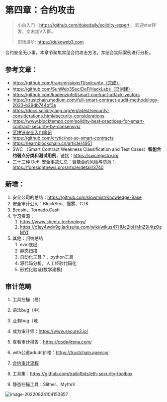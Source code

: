 # 第四章：合约攻击

> 小白入门：https://github.com/dukedaily/solidity-expert ，欢迎star转发，文末加V入群。
>
> 职场进阶: https://dukeweb3.com

合约安全无小事，本章节聚焦常见合约攻击方法，并结合实际案例进行分析。



## 参考文章：

- https://github.com/transmissions11/solcurity（完成）
- https://github.com/SunWeb3Sec/DeFiHackLabs（已创建）
- https://github.com/kadenzipfel/smart-contract-attack-vectors
- https://trustchain.medium.com/full-smart-contract-audit-methodology-2023-b29db744bf3e
- https://docs.soliditylang.org/en/latest/security-considerations.html#security-considerations
- https://www.blocktempo.com/solidity-best-practices-for-smart-contract-security-by-consensys/
- [区块链安全入门笔记](https://github.com/slowmist/Knowledge-Base/blob/master/blockchain_security_study_notes/README.md)
- https://github.com/crytic/not-so-smart-contracts
- https://learnblockchain.cn/article/4951
- SWC （Smart Contract Weakness Classification and Test Cases）**智能合约弱点分类和测试用例**，链接：https://swcregistry.io/ 
- 二十三种 DeFi 安全事故汇总：智能合约⻛险与防范：https://foresightnews.pro/article/detail/3740



## 新增：

1. 安全公司的总结：https://github.com/slowmist/Knowledge-Base
2. 安全审计公司：BlockSec、慢雾、CTK
3. Beosin、Tornado.Cash
4. 学习资源：
   1. https://www.shentu.technology/
   2. https://c1ey4wdv9g.larksuite.com/wiki/wikus47HUc2lbHMnZ9i4tzOeMYf
5. 其他：归纳总结
   1. evm底层
   2. 静态扫描
   3. 自动化工具？，python工具
   4. 源代码分析，人工经验代码化
   5. 形式化验证(数学建模)



## 审计范畴

1. 工具扫描（易）
2. 语法bug（中）
3. 业务bug（难

4. 成为审计师：https://www.secure3.io/
5. 查看审计报告：https://code4rena.com/
6. with公道adudit价格：https://trustchain.agency/
7. [合约审计流程](https://medium.com/@trustchain/full-smart-contract-audit-methodology-2023-b29db744bf3e)
8. 工具集：https://github.com/trailofbits/eth-security-toolbox
9. 静态扫描工具：Slither、Mythril

![image-20220824104153857](https://duke-typora.s3.amazonaws.com/ipic/2022-12-10-030137.png)

